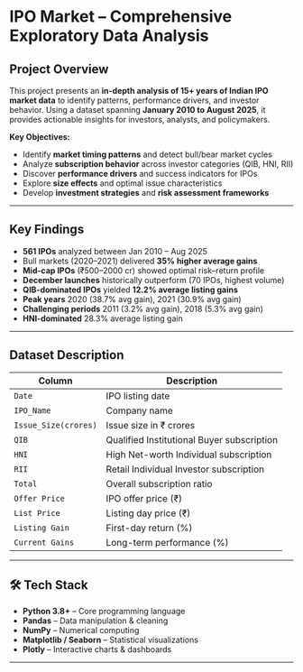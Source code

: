 #  IPO Market – Comprehensive Exploratory Data Analysis

##  Project Overview  
This project presents an **in-depth analysis of 15+ years of Indian IPO market data** to identify patterns, performance drivers, and investor behavior. 
Using a dataset spanning **January 2010 to August 2025**, it provides actionable insights for investors, analysts, and policymakers.  

**Key Objectives:**  
-  Identify **market timing patterns** and detect bull/bear market cycles  
-  Analyze **subscription behavior** across investor categories (QIB, HNI, RII)  
-  Discover **performance drivers** and success indicators for IPOs  
-  Explore **size effects** and optimal issue characteristics  
-  Develop **investment strategies** and **risk assessment frameworks**  

---

##  Key Findings  
- **561 IPOs** analyzed between Jan 2010 – Aug 2025  
-  Bull markets (2020–2021) delivered **35% higher average gains**  
-  **Mid-cap IPOs** (₹500–2000 cr) showed optimal risk–return profile  
-  **December launches** historically outperform (70 IPOs, highest volume)  
-  **QIB-dominated IPOs** yielded **12.2% average listing gains**
-  **Peak years** 2020 (38.7% avg gain), 2021 (30.9% avg gain)
-  **Challenging periods** 2011 (3.2% avg gain), 2018 (5.3% avg gain)
-  **HNI-dominated** 28.3% average listing gain

---

##  Dataset Description  

| Column               | Description                                         |
|----------------------|-----------------------------------------------------|
| `Date`               | IPO listing date                                    |
| `IPO_Name`           | Company name                                        |
| `Issue_Size(crores)` | Issue size in ₹ crores                               |
| `QIB`                | Qualified Institutional Buyer subscription          |
| `HNI`                | High Net-worth Individual subscription              |
| `RII`                | Retail Individual Investor subscription             |
| `Total`              | Overall subscription ratio                          |
| `Offer Price`        | IPO offer price (₹)                                  |
| `List Price`         | Listing day price (₹)                                |
| `Listing Gain`       | First-day return (%)                                 |
| `Current Gains`      | Long-term performance (%)                            |


---

## 🛠 Tech Stack  
- **Python 3.8+** – Core programming language  
- **Pandas** – Data manipulation & cleaning  
- **NumPy** – Numerical computing  
- **Matplotlib / Seaborn** – Statistical visualizations  
- **Plotly** – Interactive charts & dashboards  

---



